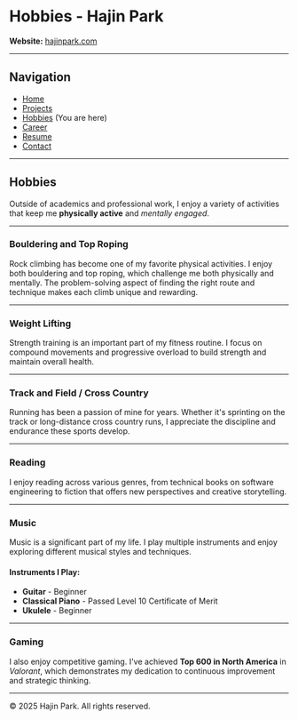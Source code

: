 # Hobbies - Hajin Park

**Website:** [hajinpark.com](https://hajinpark.com)

---

## Navigation
- [Home](../index.md)
- [Projects](projects.md)
- [Hobbies](hobbies.md) (You are here)
- [Career](career.md)
- [Resume](resume.md)
- [Contact](contact.md)

---

## Hobbies

Outside of academics and professional work, I enjoy a variety of activities that keep me **physically active** and *mentally engaged*.

---

### Bouldering and Top Roping

Rock climbing has become one of my favorite physical activities. I enjoy both bouldering and top roping, which challenge me both physically and mentally. The problem-solving aspect of finding the right route and technique makes each climb unique and rewarding.

---

### Weight Lifting

Strength training is an important part of my fitness routine. I focus on compound movements and progressive overload to build strength and maintain overall health.

---

### Track and Field / Cross Country

Running has been a passion of mine for years. Whether it's sprinting on the track or long-distance cross country runs, I appreciate the discipline and endurance these sports develop.

---

### Reading

I enjoy reading across various genres, from technical books on software engineering to fiction that offers new perspectives and creative storytelling.

---

### Music

Music is a significant part of my life. I play multiple instruments and enjoy exploring different musical styles and techniques.

#### Instruments I Play:

- **Guitar** - Beginner
- **Classical Piano** - Passed Level 10 Certificate of Merit
- **Ukulele** - Beginner

---

### Gaming

I also enjoy competitive gaming. I've achieved **Top 600 in North America** in *Valorant*, which demonstrates my dedication to continuous improvement and strategic thinking.

---

© 2025 Hajin Park. All rights reserved.

